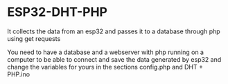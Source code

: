 # ESP32-DHT-PHP
It collects the data from an esp32 and passes it to a database through php using get requests

You need to have a database and a webserver with php running on a computer to be able to connect and save the data generated by esp32 and change the variables for yours in the sections config.php and DHT + PHP.ino

